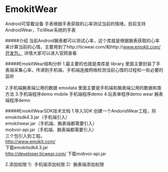 # EmokitWear
Android可穿戴设备 手表根据手表获取的心率测试当前的情绪，目前支持AndroidWear，TicWear系统的手表

#####介绍
当前Android腕表都可以测试心率，这个库就是根据腕表获取的心率来计算当前的心情，主要用到了http://ticwear.com/和http://www.emokit.com/开发包，
详情大家可以进入官网查看

#####EmokitWear结构分析
1.最主要的也就是类库是 library
  里面主要封装了手表端采集心率，传递到手机端，手机端连接网络检测当前心情的过程和一些必要的监听<br>  
2.手机端腕表端公用的数据 emodata 
  里面主要是手机端和腕表端公用的数据和类方法
3.手机端程序demo  mobile
  手机端程序demo
4.玩表单程序demo  wear
  腕表端程序demo
  
#####EmokitWearSDK技术文档
1.导入SDK
创建一个AndoridWear工程，将<br>
emokitsdk4.3.jar（手机端引入）<br>
emokitwear.jar（手机端、腕表端都需要引入）<br>
mobvoi-api.jar（手机端、腕表端都需要引入）<br>
三个包引入到工程。<br>
http://www.emokit.com/ <br>
下载emokitsdk4.3.jar<br>
http://developer.ticwear.com/
下载mobvoi-api.jar

2.添加权限
1）手机端添加权限
<uses-permission android:name="android.permission.INTERNET" />
<uses-permission android:name="android.permission.ACCESS_NETWORK_STATE" />
<uses-permission android:name="android.permission.ACCESS_WIFI_STATE" />
<uses-permission android:name="android.permission.CHANGE_NETWORK_STATE" />
<uses-permission android:name="android.permission.READ_PHONE_STATE" />
2）腕表端添加权限
<uses-permission android:name="android.permission.BODY_SENSORS" />
<uses-permission android:name="android.permission.WAKE_LOCK" />
<uses-permission android:name="android.permission.DEVICE_POWER" />

